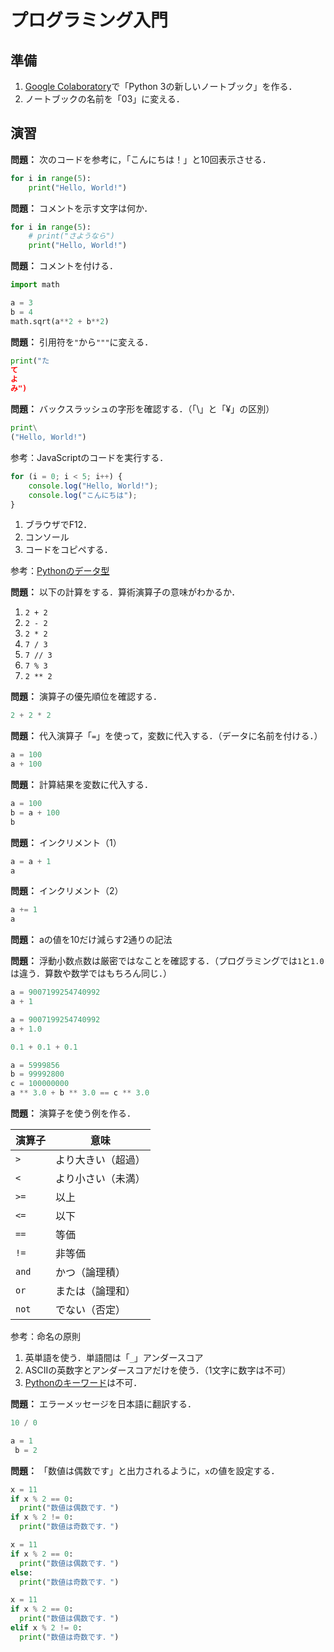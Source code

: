 # プログラミング入門

## 準備

1. [Google Colaboratory](https://research.google.com/colaboratory/)で「Python 3の新しいノートブック」を作る．
1. ノートブックの名前を「03」に変える．

## 演習

**問題：** 次のコードを参考に，「こんにちは！」と10回表示させる．

```python
for i in range(5):
    print("Hello, World!")
```

**問題：** コメントを示す文字は何か．

```python
for i in range(5):
    # print("さようなら")
    print("Hello, World!")
```

**問題：** コメントを付ける．

```python
import math

a = 3
b = 4
math.sqrt(a**2 + b**2)
```

**問題：** 引用符を`"`から`"""`に変える．

```python
print("た
て
よ
み")
```

**問題：** バックスラッシュの字形を確認する．（「\」と「¥」の区別）

```python
print\
("Hello, World!")
```

参考：JavaScriptのコードを実行する．

```javascript
for (i = 0; i < 5; i++) {
    console.log("Hello, World!");
    console.log("こんにちは");
}
```

1. ブラウザでF12．
1. コンソール
1. コードをコピペする．

参考：[Pythonのデータ型](https://pycamp.pycon.jp/textbook/3_types.html)

**問題：** 以下の計算をする．算術演算子の意味がわかるか．

1. `2 + 2`
1. `2 - 2`
1. `2 * 2`
1. `7 / 3`
1. `7 // 3`
1. `7 % 3`
1. `2 ** 2`

**問題：** 演算子の優先順位を確認する．

```python
2 + 2 * 2
```

**問題：** 代入演算子「`=`」を使って，変数に代入する．（データに名前を付ける．）

```python
a = 100
a + 100
```

**問題：** 計算結果を変数に代入する．

```python
a = 100
b = a + 100
b
```

**問題：** インクリメント（1）

```python
a = a + 1
a
```

**問題：** インクリメント（2）

```python
a += 1
a
```

**問題：** aの値を10だけ減らす2通りの記法

**問題：** 浮動小数点数は厳密ではなことを確認する．（プログラミングでは`1`と`1.0`は違う．算数や数学ではもちろん同じ．）

```python
a = 9007199254740992
a + 1
```

```python
a = 9007199254740992
a + 1.0
```

```python
0.1 + 0.1 + 0.1
```

```python
a = 5999856
b = 99992800
c = 100000000
a ** 3.0 + b ** 3.0 == c ** 3.0
```

**問題：** 演算子を使う例を作る．

演算子|意味
-|-
`>`|より大きい（超過）
`<`|より小さい（未満）
`>=`|以上
`<=`|以下
`==`|等価
`!=`|非等価
`and`|かつ（論理積）
`or`|または（論理和）
`not`|でない（否定）

参考：命名の原則

1. 英単語を使う．単語間は「`_`」アンダースコア
1. ASCIIの英数字とアンダースコアだけを使う．（1文字に数字は不可）
1. [Pythonのキーワード](https://docs.python.org/ja/3/reference/lexical_analysis.html#keyword)は不可．

**問題：** エラーメッセージを日本語に翻訳する．

```python
10 / 0
```

```python
a = 1
 b = 2
```

**問題：** 「数値は偶数です」と出力されるように，`x`の値を設定する．

```python
x = 11
if x % 2 == 0:
  print("数値は偶数です．")
if x % 2 != 0:
  print("数値は奇数です．")
```

```python
x = 11
if x % 2 == 0:
  print("数値は偶数です．")
else:
  print("数値は奇数です．")
```

```python
x = 11
if x % 2 == 0:
  print("数値は偶数です．")
elif x % 2 != 0:
  print("数値は奇数です．")
```
